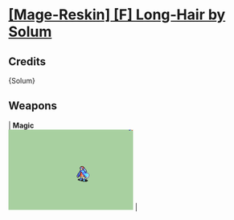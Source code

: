 # [\[Mage-Reskin\] \[F\] Long-Hair by Solum](./)
## Credits

{Solum}

## Weapons

| <b>Magic</b><br/><img alt="Magic animation" src="./6.%20Magic/Magic.gif"/> |
